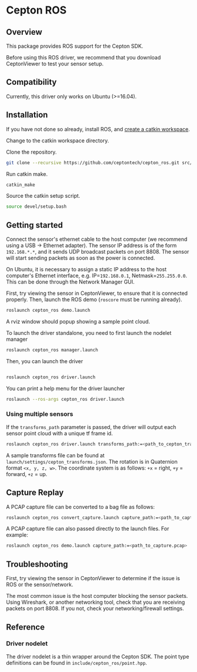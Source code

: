 # Cepton ROS

## Overview

This package provides ROS support for the Cepton SDK.

Before using this ROS driver, we recommend that you download CeptonViewer to test your sensor setup.

## Compatibility

Currently, this driver only works on Ubuntu (>=16.04).

## Installation

If you have not done so already, install ROS, and [create a catkin workspace](http://wiki.ros.org/ROS/Tutorials/InstallingandConfiguringROSEnvironment).

Change to the catkin workspace directory.

Clone the repository.

```sh
git clone --recursive https://github.com/ceptontech/cepton_ros.git src/cepton_ros
```

Run catkin make.

```sh
catkin_make
```

Source the catkin setup script.

```sh
source devel/setup.bash
```

## Getting started

Connect the sensor's ethernet cable to the host computer (we recommend using a USB -> Ethernet adapter). The sensor IP address is of the form `192.168.*.*`, and it sends UDP broadcast packets on port 8808. The sensor will start sending packets as soon as the power is connected.

On Ubuntu, it is necessary to assign a static IP address to the host computer's Ethernet interface, e.g. IP=`192.168.0.1`, Netmask=`255.255.0.0`. This can be done through the Network Manager GUI.

First, try viewing the sensor in CeptonViewer, to ensure that it is connected properly. Then, launch the ROS demo (`roscore` must be running already).

```sh
roslaunch cepton_ros demo.launch
```

A rviz window should popup showing a sample point cloud.

To launch the driver standalone, you need to first launch the nodelet manager

```sh
roslaunch cepton_ros manager.launch
```

Then, you can launch the driver

```sh

roslaunch cepton_ros driver.launch
```

You can print a help menu for the driver launcher

```sh
roslaunch --ros-args cepton_ros driver.launch
```

### Using multiple sensors

If the `transforms_path` parameter is passed, the driver will output each sensor point cloud with a unique tf frame id.

```sh
roslaunch cepton_ros driver.launch transforms_path:=<path_to_cepton_transforms.json>
```

A sample transforms file can be found at `launch/settings/cepton_transforms.json`. The rotation is in Quaternion format `<x, y, z, w>`. The coordinate system is as follows: `+x` = right, `+y` = forward, `+z` = up.

## Capture Replay

A PCAP capture file can be converted to a bag file as follows:

```sh
roslaunch cepton_ros convert_capture.launch capture_path:=<path_to_capture.pcap> output_path:=<path_to_output.bag>
```

A PCAP capture file can also passed directly to the launch files. For example:

```sh
roslaunch cepton_ros demo.launch capture_path:=<path_to_capture.pcap>
```

## Troubleshooting

First, try viewing the sensor in CeptonViewer to determine if the issue is ROS or the sensor/network.

The most common issue is the host computer blocking the sensor packets. Using Wireshark, or another networking tool, check that you are receiving packets on port 8808. If you not, check your networking/firewall settings.

## Reference

### Driver nodelet

The driver nodelet is a thin wrapper around the Cepton SDK. The point type definitions can be found in `include/cepton_ros/point.hpp`.
